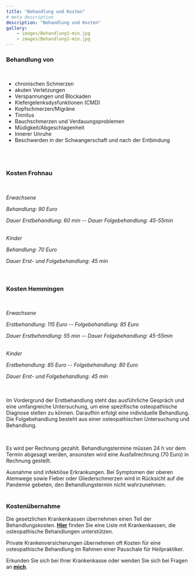 ```yaml
---
title: "Behandlung und Kosten"
# meta description
description: "Behandlung und Kosten"
gallery: 
    - images/Behandlung3-min.jpg
    - images/Behandlung2-min.jpg
---  
```



### Behandlung von  
<br>

* chronischen Schmerzen
* akuten Verletzungen
* Verspannungen und Blockaden
* Kiefergelenksdysfunktionen (CMD)
* Kopfschmerzen/Migräne
* Tinnitus
* Bauchschmerzen und Verdauungsproblemen
* Müdigkeit/Abgeschlagenheit
* Innerer Unruhe
* Beschwerden in der Schwangerschaft und nach der Entbindung  
<br>
<br>  


### Kosten Frohnau

<br>

*Erwachsene*

*Behandlung: 90 Euro*  <br>

*Dauer Erstbehandlung: 60 min -- Dauer Folgebehandlung: 45-55min*
<br>
<br>

*Kinder*<br>

*Behandlung: 70 Euro*<br>

*Dauer Erst- und Folgebehandlung: 45 min* 
<br>
<br>
<br>

### Kosten Hemmingen

<br>

*Erwachsene*

*Erstbehandlung: 115 Euro -- Folgebehandlung: 85 Euro*  <br>

*Dauer Erstbehandlung: 55 min -- Dauer Folgebehandlung: 45-55min*
<br>
<br>

*Kinder*<br>

*Erstbehandlung: 85 Euro --  Folgebehandlung: 80 Euro*
<br>

*Dauer Erst- und Folgebehandlung: 45 min* 
<br>
<br>
<br>

Im Vordergrund der Erstbehandlung steht das ausführliche Gespräch und eine umfangreiche Untersuchung, um eine spezifische osteopathische Diagnose stellen zu können. Daraufhin erfolgt eine individuelle Behandlung.  
Die Folgebehandlung besteht aus einer osteopathischen Untersuchung und Behandlung.  

<br>

Es wird per Rechnung gezahlt.
Behandlungstermine müssen 24 h vor dem Termin abgesagt werden, ansonsten wird eine Ausfallrechnung (70 Euro) in Rechnung gestellt.
<br>

Ausnahme sind infektiöse Erkrankungen. Bei Symptomen der oberen Atemwege sowie Fieber oder Gliederschmerzen wird in Rücksicht auf die Pandemie gebeten, den Behandlungstermin nicht wahrzunehmen.
<br>
<br>

### Kostenübernahme  
Die gesetzlichen Krankenkassen übernehmen einen Teil der Behandlungskosten. **[Hier](https://www.krankenkassen.de/gesetzliche-krankenkassen/leistungen-gesetzliche-krankenkassen/alternative-heilmethoden/osteopathie)** finden Sie eine Liste mit Krankenkassen, die osteopathische Behandlungen unterstützen.  

Private Krankenversicherungen übernehmen oft Kosten für eine osteopathische Behandlung im Rahmen einer Pauschale für Heilpraktiker.  
  
Erkunden Sie sich bei Ihrer Krankenkasse oder wenden Sie sich bei Fragen an **[mich](https://www.osteopathiekammhoff.de/kontakt/ "Kontakt")**.  